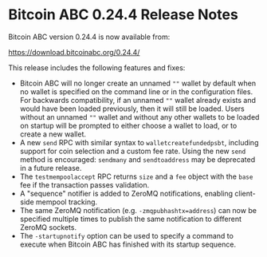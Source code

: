 # Bitcoin ABC 0.24.4 Release Notes

Bitcoin ABC version 0.24.4 is now available from:

  <https://download.bitcoinabc.org/0.24.4/>

This release includes the following features and fixes:

- Bitcoin ABC will no longer create an unnamed `""` wallet by default when no wallet is
  specified on the command line or in the configuration files. For backwards compatibility,
  if an unnamed `""` wallet already exists and would have been loaded previously, then it
  will still be loaded. Users without an unnamed `""` wallet and without any other wallets
  to be loaded on startup  will be prompted to either choose a wallet to load, or to
  create a new wallet.
- A new `send` RPC with similar syntax to `walletcreatefundedpsbt`, including
  support for coin selection and a custom fee rate. Using the new `send` method
  is encouraged: `sendmany` and `sendtoaddress` may be deprecated in a future release.
- The `testmempoolaccept` RPC returns `size` and a `fee` object with the `base` fee
  if the transaction passes validation.
- A "sequence" notifier is added to ZeroMQ notifications, enabling client-side mempool
  tracking.
- The same ZeroMQ notification (e.g. `-zmqpubhashtx=address`) can now be specified multiple
  times to publish the same notification to different ZeroMQ sockets.
- The `-startupnotify` option can be used to specify a command to execute when Bitcoin ABC
  has finished with its startup sequence.
